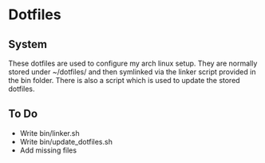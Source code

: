 Dotfiles
========

## System

These dotfiles are used to configure my arch linux setup. They are normally stored under ~/dotfiles/ and then symlinked via the linker script provided in the bin folder. There is also a script which is used to update the stored dotfiles.

## To Do 
- Write bin/linker.sh
- Write bin/update_dotfiles.sh
- Add missing files
